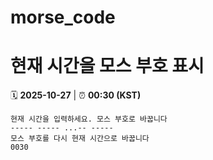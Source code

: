 # morse_code
# 현재 시간을 모스 부호 표시
<!-- MORSE_TIME_START -->
🗓️ **2025-10-27** | ⏰ **00:30 (KST)**

```
현재 시간을 입력하세요. 모스 부호로 바꿉니다
----- ----- ...-- -----
모스 부호를 다시 현재 시간으로 바꿉니다
0030
```
<!-- MORSE_TIME_END -->
